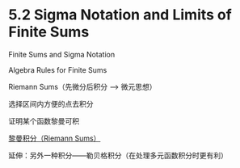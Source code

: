 # 5.2 Sigma Notation and Limits of Finite Sums

Finite Sums and Sigma Notation

  Algebra Rules for Finite Sums

Riemann Sums（先微分后积分 --> 微元思想）

  选择区间内方便的点去积分

  证明某个函数黎曼可积

  [黎曼积分（Riemann Sums）](5.2Riemann-Sums)

  延伸：另外一种积分——勒贝格积分（在处理多元函数积分时更有利）
